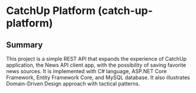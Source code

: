 # CatchUp Platform (catch-up-platform)

## Summary
This project is a simple REST API that expands the experience of CatchUp application, the News API client app, with the possibility of saving favorite news sources.
It is implemented with C# language, ASP.NET Core Framework, Entity Framework Core, and MySQL database. 
It also illustrates Domain-Driven Design approach with tactical patterns.

